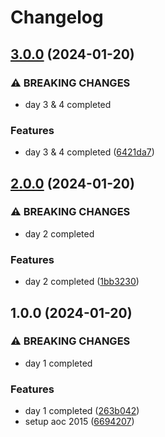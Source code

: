 # Changelog

## [3.0.0](https://github.com/sergiorgiraldo/AdventOfCode2015/compare/v2.0.0...v3.0.0) (2024-01-20)


### ⚠ BREAKING CHANGES

* day 3 & 4 completed

### Features

* day 3 & 4 completed ([6421da7](https://github.com/sergiorgiraldo/AdventOfCode2015/commit/6421da724519977a3408c7cbfecd9775128bf697))

## [2.0.0](https://github.com/sergiorgiraldo/AdventOfCode2015/compare/v1.0.0...v2.0.0) (2024-01-20)


### ⚠ BREAKING CHANGES

* day 2 completed

### Features

* day 2 completed ([1bb3230](https://github.com/sergiorgiraldo/AdventOfCode2015/commit/1bb3230f224c154079701bc0ef0548afe7bb6897))

## 1.0.0 (2024-01-20)


### ⚠ BREAKING CHANGES

* day 1 completed

### Features

* day 1 completed ([263b042](https://github.com/sergiorgiraldo/AdventOfCode2015/commit/263b042648d1535130ba46877cb449de7c25c20b))
* setup aoc 2015 ([6694207](https://github.com/sergiorgiraldo/AdventOfCode2015/commit/66942076afbd80d2e8ccbf2e5e5365791c1642e8))

